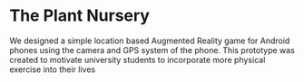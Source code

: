 # The Plant Nursery
We designed a simple location based Augmented Reality game for Android phones using the camera and GPS system of the phone. This prototype was created to motivate university students to incorporate more physical exercise into their lives
